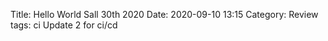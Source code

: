 Title: Hello World Sall 30th 2020
Date: 2020-09-10 13:15
Category: Review
tags: ci
Update 2 for ci/cd
